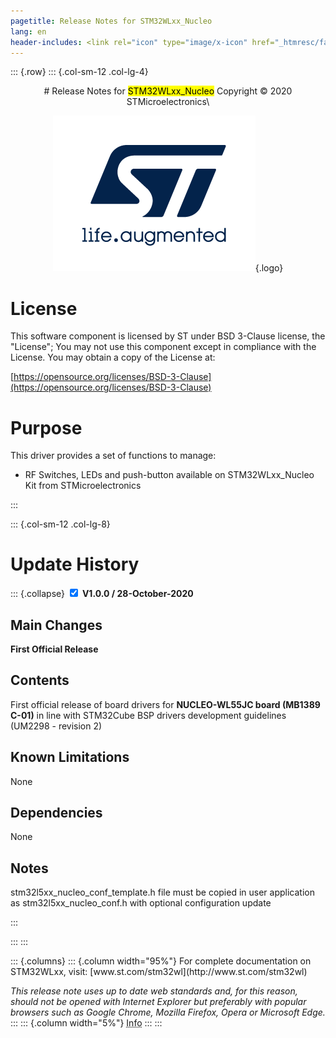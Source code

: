 ```yaml
---
pagetitle: Release Notes for STM32WLxx_Nucleo
lang: en
header-includes: <link rel="icon" type="image/x-icon" href="_htmresc/favicon.png" />
---
```


::: {.row}
::: {.col-sm-12 .col-lg-4}

<center>
# Release Notes for <mark>STM32WLxx_Nucleo</mark>
Copyright &copy; 2020 STMicroelectronics\
    
[![ST logo](_htmresc/st_logo_2020.png)](https://www.st.com){.logo}
</center>

# License

This software component is licensed by ST under BSD 3-Clause license, the "License"; You may not use this component except in compliance with the License. You may obtain a copy of the License at:

[https://opensource.org/licenses/BSD-3-Clause](https://opensource.org/licenses/BSD-3-Clause)

# Purpose

This driver provides a set of functions to manage:

- RF Switches, LEDs and push-button available on STM32WLxx_Nucleo Kit from STMicroelectronics

:::

::: {.col-sm-12 .col-lg-8}
# Update History
::: {.collapse}
<input type="checkbox" id="collapse-section1" checked aria-hidden="true">
<label for="collapse-section1" aria-hidden="true">__V1.0.0 / 28-October-2020__</label>
<div>

## Main Changes

**First Official Release**

## Contents

First official release of board drivers for **NUCLEO-WL55JC board (MB1389 C-01)** in line
with STM32Cube BSP drivers development guidelines (UM2298 - revision 2)

## Known Limitations

None

## Dependencies

None

## Notes

stm32l5xx_nucleo_conf_template.h file must be copied in user application as
stm32l5xx_nucleo_conf.h with optional configuration update

</div>
:::

:::
:::

<footer class="sticky">
::: {.columns}
::: {.column width="95%"}
For complete documentation on STM32WLxx,
visit: [www.st.com/stm32wl](http://www.st.com/stm32wl)

*This release note uses up to date web standards and, for this reason, should not be opened with Internet Explorer but preferably with popular browsers such as Google Chrome, Mozilla Firefox, Opera or Microsoft Edge.*
:::
::: {.column width="5%"}
<abbr title="Based on template cx566953 version 2.0">Info</abbr>
:::
:::
</footer>
